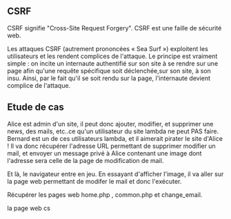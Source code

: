 ## CSRF

CSRF signifie "Cross-Site Request Forgery". CSRF est une faille de sécurité web.

Les attaques CSRF (autrement prononcées « Sea Surf ») exploitent les utilisateurs et les rendent complices de l'attaque. Le principe est vraiment simple : on incite un internaute authentifié sur son site à se rendre sur une page afin qu'une requête spécifique soit déclenchée,sur son site, à son insu. Ainsi, par le fait qu'il se soit rendu sur la page, l'internaute devient complice de l'attaque.


## Etude de cas

Alice est admin d'un site, il peut donc ajouter, modifier, et supprimer une news, des mails, etc..ce qu'un utilisateur du site lambda ne peut PAS faire.
Bernard est un de ces utilisateurs lambda, et il aimerait pirater le site d'Alice ! Il va donc récupérer l'adresse URL permettant de supprimer modifier un mail, et envoyer un message privé à Alice contenant une image dont l'adresse sera celle de la page de modification de mail.

Et là, le navigateur entre en jeu. En essayant d'afficher l'image, il va aller sur la page web permettant de modifer le mail et donc l'exécuter.

Récupérer les pages web home.php , common.php et change_email.

la page web cs
